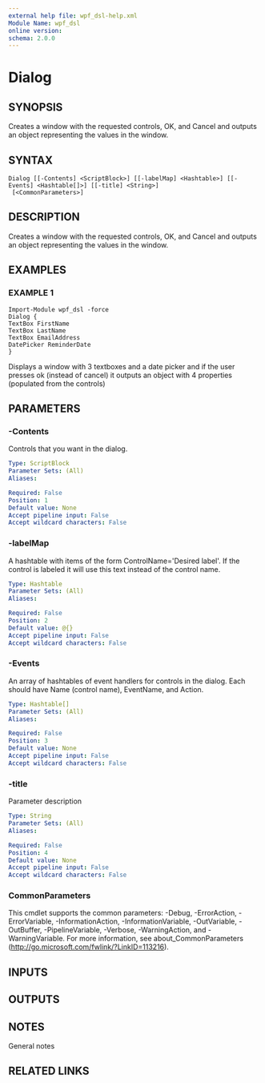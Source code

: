 ```yaml
---
external help file: wpf_dsl-help.xml
Module Name: wpf_dsl
online version:
schema: 2.0.0
---
```


# Dialog

## SYNOPSIS
Creates a window with the requested controls, OK, and Cancel and outputs an object representing the values in the window.

## SYNTAX

```
Dialog [[-Contents] <ScriptBlock>] [[-labelMap] <Hashtable>] [[-Events] <Hashtable[]>] [[-title] <String>]
 [<CommonParameters>]
```

## DESCRIPTION
Creates a window with the requested controls, OK, and Cancel and outputs an object representing the values in the window.

## EXAMPLES

### EXAMPLE 1
```
Import-Module wpf_dsl -force
Dialog {
TextBox FirstName
TextBox LastName
TextBox EmailAddress
DatePicker ReminderDate
}
```
Displays a window with 3 textboxes and a date picker and if the user presses ok (instead of cancel) it outputs an object with 4 properties (populated from the controls)

## PARAMETERS

### -Contents
Controls that you want in the dialog.

```yaml
Type: ScriptBlock
Parameter Sets: (All)
Aliases:

Required: False
Position: 1
Default value: None
Accept pipeline input: False
Accept wildcard characters: False
```

### -labelMap
A hashtable with items of the form ControlName='Desired label'.  If the control is labeled it will use this text instead of the control name.

```yaml
Type: Hashtable
Parameter Sets: (All)
Aliases:

Required: False
Position: 2
Default value: @{}
Accept pipeline input: False
Accept wildcard characters: False
```

### -Events
An array of hashtables of event handlers for controls in the dialog.  Each should have Name (control name), EventName, and Action.

```yaml
Type: Hashtable[]
Parameter Sets: (All)
Aliases:

Required: False
Position: 3
Default value: None
Accept pipeline input: False
Accept wildcard characters: False
```

### -title
Parameter description

```yaml
Type: String
Parameter Sets: (All)
Aliases:

Required: False
Position: 4
Default value: None
Accept pipeline input: False
Accept wildcard characters: False
```

### CommonParameters
This cmdlet supports the common parameters: -Debug, -ErrorAction, -ErrorVariable, -InformationAction, -InformationVariable, -OutVariable, -OutBuffer, -PipelineVariable, -Verbose, -WarningAction, and -WarningVariable.
For more information, see about_CommonParameters (http://go.microsoft.com/fwlink/?LinkID=113216).

## INPUTS

## OUTPUTS

## NOTES
General notes

## RELATED LINKS
